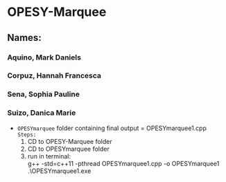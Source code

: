 # OPESY-Marquee
## Names:
### Aquino, Mark Daniels
### Corpuz, Hannah Francesca
### Sena, Sophia Pauline
### Suizo, Danica Marie

- ``OPESYmarquee`` folder containing final output = OPESYmarquee1.cpp
``Steps: ``
  1. CD to OPESY-Marquee folder
  2. CD to OPESYmarquee folder
  3. run in terminal: <br/>
     g++ -std=c++11 -pthread OPESYmarquee1.cpp -o OPESYmarquee1 <br/>
     .\OPESYmarquee1.exe
